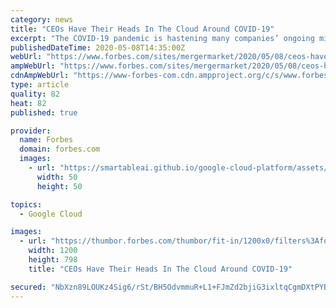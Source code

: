 ```yaml
---
category: news
title: "CEOs Have Their Heads In The Cloud Around COVID-19"
excerpt: "The COVID-19 pandemic is hastening many companies’ ongoing migration to the cloud as organizations both small and large see their workforce turned into a well-distributed, stay-at-home army."
publishedDateTime: 2020-05-08T14:35:00Z
webUrl: "https://www.forbes.com/sites/mergermarket/2020/05/08/ceos-have-their-heads-in-the-cloud-around-covid-19/"
ampWebUrl: "https://www.forbes.com/sites/mergermarket/2020/05/08/ceos-have-their-heads-in-the-cloud-around-covid-19/amp/"
cdnAmpWebUrl: "https://www-forbes-com.cdn.ampproject.org/c/s/www.forbes.com/sites/mergermarket/2020/05/08/ceos-have-their-heads-in-the-cloud-around-covid-19/amp/"
type: article
quality: 82
heat: 82
published: true

provider:
  name: Forbes
  domain: forbes.com
  images:
    - url: "https://smartableai.github.io/google-cloud-platform/assets/images/organizations/forbes.com-50x50.jpg"
      width: 50
      height: 50

topics:
  - Google Cloud

images:
  - url: "https://thumbor.forbes.com/thumbor/fit-in/1200x0/filters%3Aformat%28jpg%29/https%3A%2F%2Fspecials-images.forbesimg.com%2Fimageserve%2F5eb569eda96e2d000657371b%2F0x0.jpg"
    width: 1200
    height: 798
    title: "CEOs Have Their Heads In The Cloud Around COVID-19"

secured: "NbXzn89LOUKz4Sig6/rSt/BH5OdvmmuR+L1+FJmZd2bjiG3ixltqCgmDXtPYB77MmwnLYc0esBPwWXREnU7lCvxPjDlKD5xKB4y8QxSdrqKST26D9Fe0PtCS2/gd6QR+nVTcbi0RvsPcuBiDosgaNFYv9JeO7ZPn8NVVuuxWSbMaazD2jHc3tQ1j9v1s63fFXdkExBZ9B7MN7TgsWkQvec9Ml6cm3xvVSRqaAN/qaBUUek1qKvjT1416sU2tt19d/3I3clMCZZ1dgb0SBq2185VEcTw/10FGBt3qgX458DBSAO8imkcbRRNbQE2a2KCR;6GQkd9YYTJBNzcO9W0pVEg=="
---
```



